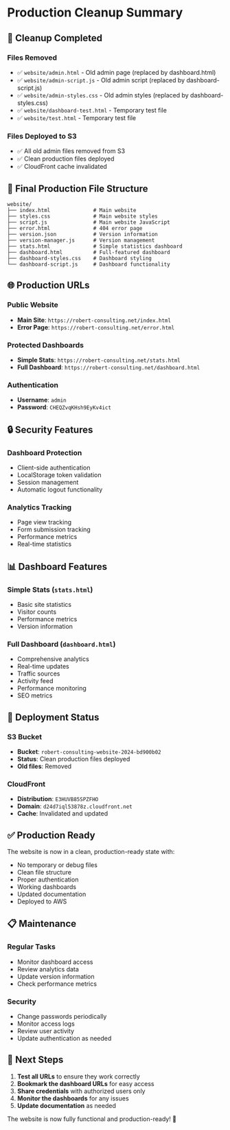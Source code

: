 # Production Cleanup Summary

## 🧹 Cleanup Completed

### Files Removed
- ✅ `website/admin.html` - Old admin page (replaced by dashboard.html)
- ✅ `website/admin-script.js` - Old admin script (replaced by dashboard-script.js)
- ✅ `website/admin-styles.css` - Old admin styles (replaced by dashboard-styles.css)
- ✅ `website/dashboard-test.html` - Temporary test file
- ✅ `website/test.html` - Temporary test file

### Files Deployed to S3
- ✅ All old admin files removed from S3
- ✅ Clean production files deployed
- ✅ CloudFront cache invalidated

## 📁 Final Production File Structure

```
website/
├── index.html              # Main website
├── styles.css              # Main website styles
├── script.js               # Main website JavaScript
├── error.html              # 404 error page
├── version.json            # Version information
├── version-manager.js      # Version management
├── stats.html              # Simple statistics dashboard
├── dashboard.html          # Full-featured dashboard
├── dashboard-styles.css    # Dashboard styling
└── dashboard-script.js     # Dashboard functionality
```

## 🌐 Production URLs

### Public Website
- **Main Site**: `https://robert-consulting.net/index.html`
- **Error Page**: `https://robert-consulting.net/error.html`

### Protected Dashboards
- **Simple Stats**: `https://robert-consulting.net/stats.html`
- **Full Dashboard**: `https://robert-consulting.net/dashboard.html`

### Authentication
- **Username**: `admin`
- **Password**: `CHEQZvqKHsh9EyKv4ict`

## 🔒 Security Features

### Dashboard Protection
- Client-side authentication
- LocalStorage token validation
- Session management
- Automatic logout functionality

### Analytics Tracking
- Page view tracking
- Form submission tracking
- Performance metrics
- Real-time statistics

## 📊 Dashboard Features

### Simple Stats (`stats.html`)
- Basic site statistics
- Visitor counts
- Performance metrics
- Version information

### Full Dashboard (`dashboard.html`)
- Comprehensive analytics
- Real-time updates
- Traffic sources
- Activity feed
- Performance monitoring
- SEO metrics

## 🚀 Deployment Status

### S3 Bucket
- **Bucket**: `robert-consulting-website-2024-bd900b02`
- **Status**: Clean production files deployed
- **Old files**: Removed

### CloudFront
- **Distribution**: `E3HUVB85SPZFHO`
- **Domain**: `d24d7iql53878z.cloudfront.net`
- **Cache**: Invalidated and updated

## ✅ Production Ready

The website is now in a clean, production-ready state with:
- No temporary or debug files
- Clean file structure
- Proper authentication
- Working dashboards
- Updated documentation
- Deployed to AWS

## 📋 Maintenance

### Regular Tasks
- Monitor dashboard access
- Review analytics data
- Update version information
- Check performance metrics

### Security
- Change passwords periodically
- Monitor access logs
- Review user activity
- Update authentication as needed

## 🎯 Next Steps

1. **Test all URLs** to ensure they work correctly
2. **Bookmark the dashboard URLs** for easy access
3. **Share credentials** with authorized users only
4. **Monitor the dashboards** for any issues
5. **Update documentation** as needed

The website is now fully functional and production-ready! 🎉
